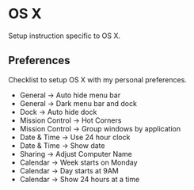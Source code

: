 # OS X

Setup instruction specific to OS X.

## Preferences

Checklist to setup OS X with my personal preferences.

- General -> Auto hide menu bar
- General -> Dark menu bar and dock
- Dock -> Auto hide dock
- Mission Control -> Hot Corners
- Mission Control -> Group windows by application
- Date & Time -> Use 24 hour clock
- Date & Time -> Show date
- Sharing -> Adjust Computer Name
- Calendar -> Week starts on Monday
- Calendar -> Day starts at 9AM
- Calendar -> Show 24 hours at a time